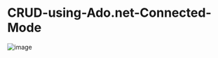 # CRUD-using-Ado.net-Connected-Mode

![image](https://github.com/user-attachments/assets/2ef7a941-664f-425c-a575-f47204d2c124)
